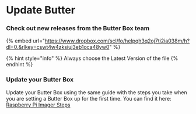 # Update Butter

### Check out new releases from the Butter Box team

{% embed url="https://www.dropbox.com/scl/fo/helpqh3q2oj7ti2ia038m/h?dl=0.&rlkey=cswt4w4zksiuj3eb1oca48yw0" %}

{% hint style="info" %}
Always choose the Latest Version of the file
{% endhint %}

### Update your Butter Box

Update your Butter Box using the same guide with the steps you take when you are setting a Butter Box up for the first time. You can find it here: [Raspberry Pi Imager Steps](broken-reference)
